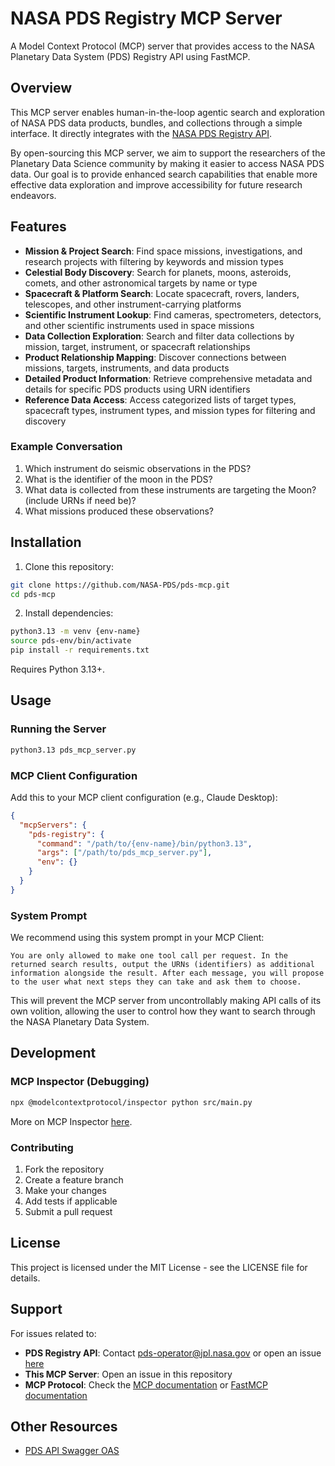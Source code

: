 # NASA PDS Registry MCP Server

A Model Context Protocol (MCP) server that provides access to the NASA Planetary Data System (PDS) Registry API using FastMCP.

## Overview

This MCP server enables human-in-the-loop agentic search and exploration of NASA PDS data products, bundles, and collections through a simple interface. It directly integrates with the [NASA PDS Registry API](https://nasa-pds.github.io/pds-api/).

By open-sourcing this MCP server, we aim to support the researchers of the Planetary Data Science community by making it easier to access NASA PDS data. Our goal is to provide enhanced search capabilities that enable more effective data exploration and improve accessibility for future research endeavors.

## Features

- **Mission & Project Search**: Find space missions, investigations, and research projects with filtering by keywords and mission types
- **Celestial Body Discovery**: Search for planets, moons, asteroids, comets, and other astronomical targets by name or type
- **Spacecraft & Platform Search**: Locate spacecraft, rovers, landers, telescopes, and other instrument-carrying platforms
- **Scientific Instrument Lookup**: Find cameras, spectrometers, detectors, and other scientific instruments used in space missions
- **Data Collection Exploration**: Search and filter data collections by mission, target, instrument, or spacecraft relationships
- **Product Relationship Mapping**: Discover connections between missions, targets, instruments, and data products
- **Detailed Product Information**: Retrieve comprehensive metadata and details for specific PDS products using URN identifiers
- **Reference Data Access**: Access categorized lists of target types, spacecraft types, instrument types, and mission types for filtering and discovery

### Example Conversation

1. Which instrument do seismic observations in the PDS?
2. What is the identifier of the moon in the PDS?
3. What data is collected from these instruments are targeting the Moon? (include URNs if need be)?
4. What missions produced these observations?

## Installation

1. Clone this repository:

```bash
git clone https://github.com/NASA-PDS/pds-mcp.git
cd pds-mcp
```

2. Install dependencies:

```bash
python3.13 -m venv {env-name}
source pds-env/bin/activate
pip install -r requirements.txt
```
Requires Python 3.13+.

## Usage

### Running the Server

```bash
python3.13 pds_mcp_server.py
```

### MCP Client Configuration

Add this to your MCP client configuration (e.g., Claude Desktop):

```json
{
  "mcpServers": {
    "pds-registry": {
      "command": "/path/to/{env-name}/bin/python3.13",
      "args": ["/path/to/pds_mcp_server.py"],
      "env": {}
    }
  }
}
```

### System Prompt

We recommend using this system prompt in your MCP Client:

```
You are only allowed to make one tool call per request. In the returned search results, output the URNs (identifiers) as additional information alongside the result. After each message, you will propose to the user what next steps they can take and ask them to choose.
```

This will prevent the MCP server from uncontrollably making API calls of its own volition, allowing the user to control how they want to search through the NASA Planetary Data System.

## Development

### MCP Inspector (Debugging)

```bash
npx @modelcontextprotocol/inspector python src/main.py
```

More on MCP Inspector [here](https://modelcontextprotocol.io/legacy/tools/inspector).

### Contributing

1. Fork the repository
2. Create a feature branch
3. Make your changes
4. Add tests if applicable
5. Submit a pull request

## License

This project is licensed under the MIT License - see the LICENSE file for details.

## Support

For issues related to:

- **PDS Registry API**: Contact pds-operator@jpl.nasa.gov or open an issue [here](https://github.com/NASA-PDS/pds-api)
- **This MCP Server**: Open an issue in this repository
- **MCP Protocol**: Check the [MCP documentation](https://modelcontextprotocol.io/) or [FastMCP documentation](https://gofastmcp.com/getting-started/welcome)

## Other Resources

- [PDS API Swagger OAS](https://pds.mcp.nasa.gov/api/search/1/swagger-ui/index.html)
